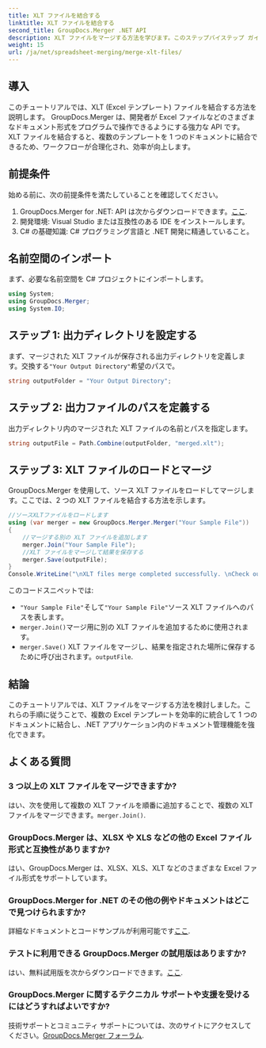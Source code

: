 ```yaml
---
title: XLT ファイルを結合する
linktitle: XLT ファイルを結合する
second_title: GroupDocs.Merger .NET API
description: XLT ファイルをマージする方法を学びます。このステップバイステップ ガイドを使用して、C# でプログラム的に Excel テンプレートを結合します。
weight: 15
url: /ja/net/spreadsheet-merging/merge-xlt-files/
---
```

## 導入
このチュートリアルでは、XLT (Excel テンプレート) ファイルを結合する方法を説明します。 GroupDocs.Merger は、開発者が Excel ファイルなどのさまざまなドキュメント形式をプログラムで操作できるようにする強力な API です。 XLT ファイルを結合すると、複数のテンプレートを 1 つのドキュメントに結合できるため、ワークフローが合理化され、効率が向上します。
## 前提条件
始める前に、次の前提条件を満たしていることを確認してください。
1.  GroupDocs.Merger for .NET: API は次からダウンロードできます。[ここ](https://releases.groupdocs.com/merger/net/).
2. 開発環境: Visual Studio または互換性のある IDE をインストールします。
3. C# の基礎知識: C# プログラミング言語と .NET 開発に精通していること。

## 名前空間のインポート
まず、必要な名前空間を C# プロジェクトにインポートします。
```csharp
using System; 
using GroupDocs.Merger;
using System.IO;
```
## ステップ 1: 出力ディレクトリを設定する
まず、マージされた XLT ファイルが保存される出力ディレクトリを定義します。交換する`"Your Output Directory"`希望のパスで。
```csharp
string outputFolder = "Your Output Directory";
```
## ステップ 2: 出力ファイルのパスを定義する
出力ディレクトリ内のマージされた XLT ファイルの名前とパスを指定します。
```csharp
string outputFile = Path.Combine(outputFolder, "merged.xlt");
```
## ステップ 3: XLT ファイルのロードとマージ
GroupDocs.Merger を使用して、ソース XLT ファイルをロードしてマージします。ここでは、2 つの XLT ファイルを結合する方法を示します。
```csharp
//ソースXLTファイルをロードします
using (var merger = new GroupDocs.Merger.Merger("Your Sample File"))
{
    //マージする別の XLT ファイルを追加します
    merger.Join("Your Sample File");
    //XLT ファイルをマージして結果を保存する
    merger.Save(outputFile);
}
Console.WriteLine("\nXLT files merge completed successfully. \nCheck output in {0}", outputFolder);
```
このコードスニペットでは:
- `"Your Sample File"`そして`"Your Sample File"`ソース XLT ファイルへのパスを表します。
- `merger.Join()`マージ用に別の XLT ファイルを追加するために使用されます。
- `merger.Save()` XLT ファイルをマージし、結果を指定された場所に保存するために呼び出されます。`outputFile`.

## 結論
このチュートリアルでは、XLT ファイルをマージする方法を検討しました。これらの手順に従うことで、複数の Excel テンプレートを効率的に統合して 1 つのドキュメントに結合し、.NET アプリケーション内のドキュメント管理機能を強化できます。

## よくある質問
### 3 つ以上の XLT ファイルをマージできますか?
はい、次を使用して複数の XLT ファイルを順番に追加することで、複数の XLT ファイルをマージできます。`merger.Join()`.
### GroupDocs.Merger は、XLSX や XLS などの他の Excel ファイル形式と互換性がありますか?
はい、GroupDocs.Merger は、XLSX、XLS、XLT などのさまざまな Excel ファイル形式をサポートしています。
### GroupDocs.Merger for .NET のその他の例やドキュメントはどこで見つけられますか?
詳細なドキュメントとコードサンプルが利用可能です[ここ](https://tutorials.groupdocs.com/merger/net/).
### テストに利用できる GroupDocs.Merger の試用版はありますか?
はい、無料試用版を次からダウンロードできます。[ここ](https://releases.groupdocs.com/).
### GroupDocs.Merger に関するテクニカル サポートや支援を受けるにはどうすればよいですか?
技術サポートとコミュニティ サポートについては、次のサイトにアクセスしてください。[GroupDocs.Merger フォーラム](https://forum.groupdocs.com/c/merger/32).
